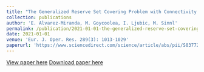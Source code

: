 ```yaml
---
title: "The Generalized Reserve Set Covering Problem with Connectivity and Buffer Requirements"
collection: publications
author: 'E. Alvarez-Miranda, M. Goycoolea, I. Ljubic, M. Sinnl'
permalink: /publication/2021-01-01-the-generalized-reserve-set-covering-problem-with-connectivity-and-buffer-requirements
date: 2021-01-01
venue: 'Eur. J. Oper. Res. 289(3): 1013-1029'
paperurl: 'https://www.sciencedirect.com/science/article/abs/pii/S0377221719305818'
---
```

[View paper here](https://www.sciencedirect.com/science/article/abs/pii/S0377221719305818)
[Download paper here]({{site.url}}/docs/publications/grsccb-techreport.pdf)
